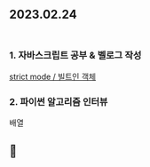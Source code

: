 ## 2023.02.24<br/><br/>

### 1. 자바스크립트 공부 & 벨로그 작성
[strict mode / 빌트인 객체](https://velog.io/@jiyoon2/strict-mode-%EB%B9%8C%ED%8A%B8%EC%9D%B8-%EA%B0%9D%EC%B2%B4)

### 2. 파이썬 알고리즘 인터뷰
배열


## 🥱
